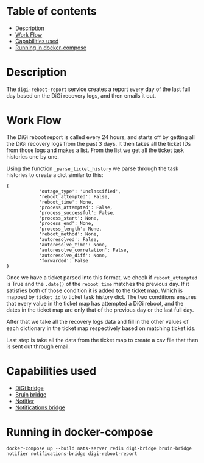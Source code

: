 # Table of contents
  * [Description](#description)
  * [Work Flow](#work-flow)
  * [Capabilities used](#capabilities-used) 
  * [Running in docker-compose](#running-in-docker-compose)

# Description
The `digi-reboot-report` service creates a report every day of the last full day based on the DiGi recovery logs, 
and then emails it out.
# Work Flow
The DiGi reboot report is called every 24 hours, and starts off by getting all the DiGi recovery logs from the past 3 days.
It then takes all the ticket IDs from those logs and makes a list. From the list we get all the ticket task histories
one by one. 

Using the function `_parse_ticket_history` we parse through the task histories to create a dict similar to this:
```angular2html
{
            'outage_type': 'Unclassified',
            'reboot_attempted': False,
            'reboot_time': None,
            'process_attempted': False,
            'process_successful': False,
            'process_start': None,
            'process_end': None,
            'process_length': None,
            'reboot_method': None,
            'autoresolved': False,
            'autoresolve_time': None,
            'autoresolve_correlation': False,
            'autoresolve_diff': None,
            'forwarded': False
}
```

Once we have a ticket parsed into this format, we check if `reboot_attempted` is True and the `.date()` of the `reboot_time`
matches the previous day. If it satisfies both of those condition it is added to the ticket map. Which is mapped by `ticket_id` to ticket task history dict.
The two conditions ensures that every value in the ticket map has attempted a DiGi reboot, and the dates in the ticket map are only that of the previous day
or the last full day.

After that we take all the recovery logs data and fill in the other values of each dictionary in the ticket map respectively based
on matching ticket ids. 

Last step is take all the data from the ticket map to create a csv file that then is sent out through email.
# Capabilities used
- [DiGi bridge](../digi-bridge/README.md)
- [Bruin bridge](../bruin-bridge/README.md)
- [Notifier](../notifier/README.md)
- [Notifications bridge](../notifications-bridge/README.md)

# Running in docker-compose 

`docker-compose up --build nats-server redis digi-bridge bruin-bridge notifier notifications-bridge digi-reboot-report`
